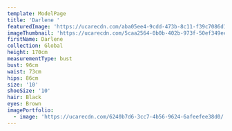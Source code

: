 ```yaml
---
template: ModelPage
title: 'Darlene '
featuredImage: 'https://ucarecdn.com/aba05ee4-9cdd-473b-8c11-f39c7086d1af/'
imageThumbnail: 'https://ucarecdn.com/5caa2564-0b0b-402b-973f-50ef349ee214/'
firstName: Darlene
collection: Global
height: 170cm
measurementType: bust
bust: 96cm
waist: 73cm
hips: 86cm
size: '10'
shoeSize: '10'
hair: Black
eyes: Brown
imagePortfolio:
  - image: 'https://ucarecdn.com/6240b7d6-3cc7-4b56-9624-6afeefee38d0/'
---
```


